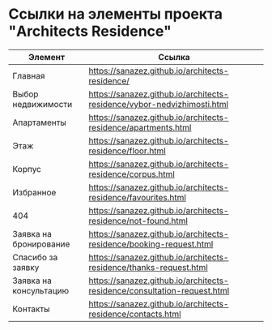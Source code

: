 # Ссылки на элементы проекта "Architects Residence"

| **Элемент**            | Ссылка                                                                   |
|------------------------|--------------------------------------------------------------------------|
| Главная                | https://sanazez.github.io/architects-residence/                          |
| Выбор недвижимости     | https://sanazez.github.io/architects-residence/vybor-nedvizhimosti.html  |
| Апартаменты            | https://sanazez.github.io/architects-residence/apartments.html           |
| Этаж                   | https://sanazez.github.io/architects-residence/floor.html                |
| Корпус                 | https://sanazez.github.io/architects-residence/corpus.html               |
| Избранное              | https://sanazez.github.io/architects-residence/favourites.html           |
| 404                    | https://sanazez.github.io/architects-residence/not-found.html            |
| Заявка на бронирование | https://sanazez.github.io/architects-residence/booking-request.html      |
| Спасибо за заявку      | https://sanazez.github.io/architects-residence/thanks-request.html       |
| Заявка на консультацию | https://sanazez.github.io/architects-residence/consultation-request.html |
| Контакты               | https://sanazez.github.io/architects-residence/contacts.html             |
